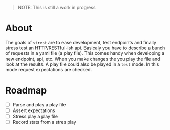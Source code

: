 > NOTE: This is still a work in progress 

# About 

The goals of `strest` are to ease development, test endpoints and finally stress test an HTTP/RESTful-ish api.
Basicaly you have to describe a bunch of requests in a yaml file (a play file).
This comes handy when developing a new endpoint, api, etc. When you make changes the you play the file and look at the results.
A play file could also be played in a `test` mode. In this mode request expectations are checked.

# Roadmap
- [ ] Parse and play a play file
- [ ] Assert expectations
- [ ] Stress play a play file
- [ ] Record stats from a stres play